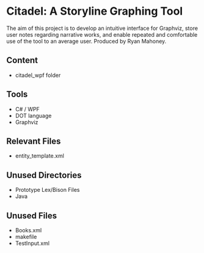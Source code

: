 # Citadel: A Storyline Graphing Tool
The aim of this project is to develop an intuitive interface for Graphviz, store user notes regarding narrative works, and enable repeated and comfortable use of the tool to an average user. Produced by Ryan Mahoney. 

## Content
- citadel_wpf folder

## Tools 
- C# / WPF
- DOT language
- Graphviz

## Relevant Files
- entity_template.xml

## Unused Directories
- Prototype Lex/Bison Files
- Java

## Unused Files
- Books.xml
- makefile
- TestInput.xml